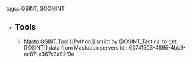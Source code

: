 tags:: OSINT, SOCMINT

- ## Tools
	- [Masto OSINT Tool](https://github.com/C3n7ral051nt4g3ncy/Masto) [[Python]] script by @OSINT_Tactical to get [[OSINT]] data from Mastodon servers
	  id:: 63741503-4895-4bb9-ae87-e367c2a92f9e